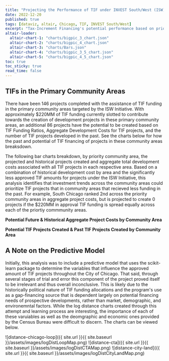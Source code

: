 ```yaml
---
title: "Projecting the Performance of TIF under INVEST South/West (ISW)"
date: 2022-12-20
published: true
tags: [dataviz, altair, Chicago, TIF, INVEST South/West]
excerpt: "Tax-Increment Financing's potential performance based on prior TIF funded projects in the INVEST South/West Initiative's Primary Community Areas."
altair-loader:
  altair-chart-1: "charts/bigpic_3_chart.json"
  altair-chart-2: "charts/bigpic_4_chart.json"
  altair-chart-3: "charts/Bars.json"
  altair-chart-4: "charts/bigpic_3_5_chart.json"
  altair-chart-5: "charts/bigpic_4_5_chart.json"
toc: true
toc_sticky: true
read_time: false
---
```


## TIFs in the Primary Community Areas

There have been 146 projects completed with the assistance of TIF funding in the primary community areas targeted by the ISW Initiative. With approximately $220MM of TIF funding currently slotted to contribute towards the creation of development projects in these primary community areas, an additional 86 projects have the potential to be created based on TIF Funding Ratios, Aggregate Development Costs for TIF projects, and the number of TIF projects developed in the past. See the charts below for how the past and potential of TIF financing of projects in these community areas breaksdown. 

<div id="altair-chart-3"></div>

The following bar charts breakdown, by priority community area, the projected and historical projects created and aggregate total development costs associated with all TIF projects in each respective area. Based on a combination of historical development cost by area and the significantly less approved TIF amounts for projects under the ISW Initiative, this analysis identifies that investment trends across the community areas could prioritize TIF projects that in community areas that recieved less funding in the past. For example, South Chicago ranked 2nd across the priority community areas in aggregate project costs, but is projected to create 0 projects if the $220MM in approval TIF funding is spread equally across each of the priortiy commmunity areas.

**Potential Future & Historical Aggregate Project Costs by Community Area**
<div id="altair-chart-1"></div>
<div id="altair-chart-4"></div>

**Potential TIF Projects Created & Past TIF Projects Created by Community Area**
<div id="altair-chart-2"></div>
<div id="altair-chart-5"></div>

## A Note on the Predictive Model

Initially, this analysis was to include a predictive model that uses the scikit-learn package to determine the variables that influence the approved amount of TIF projects throughout the City of Chicago. That said, through several stages of trial and error this component of the project proved itself to be irrelevant and thus overall inconclusive. This is likely due to the historically political nature of TIF funding allocations and the program's use as a gap-financing source that is dependent largely on potential financing needs of prospective developments, rather than market, demographic, and environemntal factors. While the log distance charts created through this attempt and learning process are interesting, the importance of each of these varuiables as well as the deomgraphic and economic ones provided by the Census Bureau were difficult to discern. The charts can be viewed below.

![distance-chicago-loop]({{ site.url }}{{ site.baseurl }}/assets/images/logDistLoopMap.png)
![distance-cta]({{ site.url }}{{ site.baseurl }}/assets/images/logDistCTAMap.png)
![distance-city-land]({{ site.url }}{{ site.baseurl }}/assets/images/logDistCityLandMap.png)



